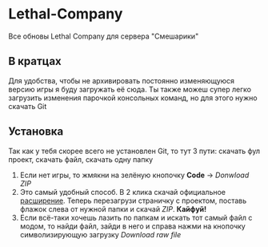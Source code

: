 # Lethal-Company
Все обновы Lethal Company для сервера "Смешарики"
## В кратцах
Для удобства, чтобы не архивировать постоянно изменяющуюся версию игры
я буду загружать её сюда. Ты также можеш супер легко загрузить изменения
парочкой консольных команд, но для этого нужно скачать Git
## Установка
Так как у тебя скорее всего не установлен Git, то тут 3 пути: скачать фул проект, скачать файл, скачать одну папку
1. Если нет игры, то жмякни на зелёную кнопочку **Code** -> _Donwload ZIP_
2. Это самый удобный способ. В 2 клика скачай официальное [расширение](https://chromewebstore.google.com/detail/gitzip-for-github/ffabmkklhbepgcgfonabamgnfafbdlkn?pli=1).
Теперь перезагрузи страничку с проектом, поставь флажок слева от нужной папки и скачай _ZIP_. **Кайфуй!**
3. Если всё-таки хочешь лазить по папкам и искать тот самый файл с модом,
то найди файл, зайди в него и справа нажми на кнопочку
символизирующую загрузку _Download raw file_